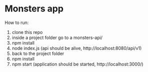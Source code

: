 # Monsters app

How to run:
1. clone this repo
2. inside a project folder go to a monsters-api/
3. npm install 
4. node index.js (api should be alive, http://localhost:8080/api/v1)
5. back to the project folder
6. npm install 
7. npm start (application should be started, http://localhost:3000/)
